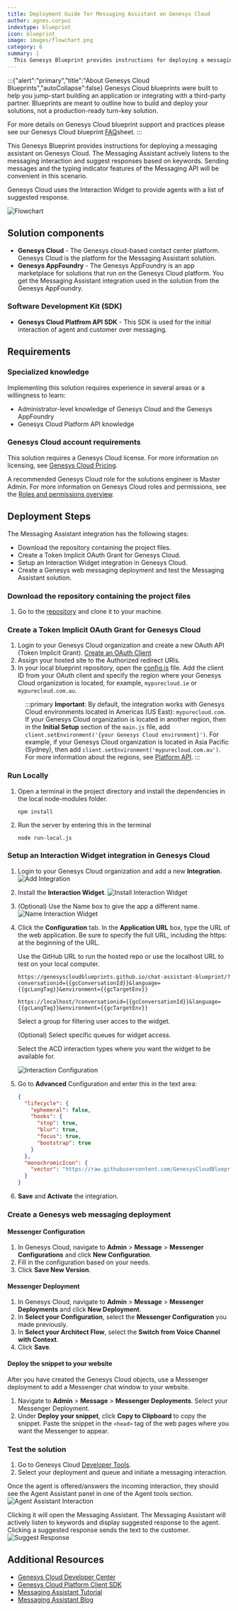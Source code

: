 ```yaml
---
title: Deployment Guide for Messaging Assistant on Genesys Cloud
author: agnes.corpuz
indextype: blueprint
icon: blueprint
image: images/flowchart.png
category: 6
summary: |
  This Genesys Blueprint provides instructions for deploying a messaging assistant on Genesys Cloud. The Messaging Assistant actively listens to the messaging interaction and suggest responses based on keywords. Sending messages and the typing indicator features of the Messaging API will be convenient in this scenario.
---
```

:::{"alert":"primary","title":"About Genesys Cloud Blueprints","autoCollapse":false} 
Genesys Cloud blueprints were built to help you jump-start building an application or integrating with a third-party partner. 
Blueprints are meant to outline how to build and deploy your solutions, not a production-ready turn-key solution.
 
For more details on Genesys Cloud blueprint support and practices 
please see our Genesys Cloud blueprint [FAQ](https://developer.genesys.cloud/blueprints/faq)sheet.
:::

This Genesys Blueprint provides instructions for deploying a messaging assistant on Genesys Cloud. The Messaging Assistant actively listens to the messaging interaction and suggest responses based on keywords. Sending messages and the typing indicator features of the Messaging API will be convenient in this scenario.

Genesys Cloud uses the Interaction Widget to provide agents with a list of suggested response.

![Flowchart](images/flowchart.png "Flowchart")

## Solution components
* **Genesys Cloud** - The Genesys cloud-based contact center platform. Genesys Cloud is the platform for the Messaging Assistant solution.
* **Genesys AppFoundry** - The Genesys AppFoundry is an app marketplace for solutions that run on the Genesys Cloud platform. You get the Messaging Assistant integration used in the solution from the Genesys AppFoundry.

### Software Development Kit (SDK)
* **Genesys Cloud Platfrom API SDK** - This SDK is used for the initial interaction of agent and customer over messaging.

## Requirements

### Specialized knowledge
Implementing this solution requires experience in several areas or a willingness to learn:
* Administrator-level knowledge of Genesys Cloud and the Genesys AppFoundry
* Genesys Cloud Platform API knowledge

### Genesys Cloud account requirements
This solution requires a Genesys Cloud license. For more information on licensing, see [Genesys Cloud Pricing](https://www.genesys.com/pricing "Opens the pricing article").

A recommended Genesys Cloud role for the solutions engineer is Master Admin. For more information on Genesys Cloud roles and permissions, see the [Roles and permissions overview](https://help.mypurecloud.com/?p=24360 "Opens the Roles and permissions overview article").

## Deployment Steps

The Messaging Assistant integration has the following stages:

- Download the repository containing the project files.
- Create a Token Implicit OAuth Grant for Genesys Cloud.
- Setup an Interaction Widget integration in Genesys Cloud.
- Create a Genesys web messaging deployment and test the Messaging Assistant solution.

### Download the repository containing the project files

1. Go to the [repository](https://github.com/GenesysCloudBlueprints/chat-assistant-blueprint) and clone it to your machine.

### Create a Token Implicit OAuth Grant for Genesys Cloud

1. Login to your Genesys Cloud organization and create a new OAuth API (Token Implicit Grant). [Create an OAuth Client](https://help.mypurecloud.com/articles/create-an-oauth-client/)
2. Assign your hosted site to the Authorized redirect URIs.
3. In your local blueprint repository, open the [config.js](https://github.com/GenesysCloudBlueprints/chat-assistant-blueprint/blob/master/docs/scripts/config.js) file. Add the client ID from your OAuth client and specify the region where your Genesys Cloud organization is located, for example, `mypurecloud.ie` or `mypurecloud.com.au`.

<div style="margin-left: 40px;">

:::primary
**Important**: By default, the integration works with Genesys Cloud environments located in Americas (US East): `mypurecloud.com`. If your Genesys Cloud organization is located in another region, then in the **Initial Setup** section of the `main.js` file, add `client.setEnvironment('{your Genesys Cloud environment}')`. For example, if your Genesys Cloud organization is located in Asia Pacific (Sydney), then add `client.setEnvironment('mypurecloud.com.au')`. For more information about the regions, see [Platform API](https://developer.mypurecloud.com/api/rest/ "Opens the Platform API page").
:::

</div>

### Run Locally
1. Open a terminal in the project directory and install the dependencies in the local node-modules folder.
   ```
   npm install
   ```
2. Run the server by entering this in the terminal
   ```
   node run-local.js
   ```

### Setup an Interaction Widget integration in Genesys Cloud
1. Login to your Genesys Cloud organization and add a new **Integration**.
   ![Add Integration](images/add-integration.png "Add Integration")
   
2. Install the **Interaction Widget**.
   ![Install Interaction Widget](images/install-interaction-widget.png "Install Interaction Widget")
   
3. (Optional) Use the Name box to give the app a different name.
   ![Name Interaction Widget](images/name-interaction.png "Name Interaction Widget")
   
4. Click the **Configuration** tab. In the **Application URL** box, type the URL of the web application. Be sure to specify the full URL, including the https: at the beginning of the URL.
   
   Use the GitHub URL to run the hosted repo or use the localhost URL to test on your local computer.

   <pre class="language-nohighlight"><code class="language-nohighlight">https://genesyscloudblueprints.github.io/chat-assistant-blueprint/?conversationid=&#123;&#123;gcConversationId&#125&#125;&language=&#123;&#123;gcLangTag&#125&#125;&environment=&#123;&#123;gcTargetEnv&#125&#125;</code></pre>

   <pre class="language-nohighlight"><code class="language-nohighlight">https://localhost/?conversationid=&#123;&#123;gcConversationId&#125&#125;&language=&#123;&#123;gcLangTag&#125&#125;&environment=&#123;&#123;gcTargetEnv&#125&#125;</code></pre>

   Select a group for filtering user acces to the widget.

   (Optional) Select specific queues for widget access.

   Select the ACD interaction types where you want the widget to be available for.

   ![Interaction Configuration](images/interaction-config.png "Interaction Configuration")
   
5. Go to **Advanced** Configuration and enter this in the text area:

   ```json
   {
     "lifecycle": {
       "ephemeral": false,
       "hooks": {
         "stop": true,
         "blur": true,
         "focus": true,
         "bootstrap": true
       }
     },
     "monochromicIcon": {
       "vector": "https://raw.githubusercontent.com/GenesysCloudBlueprints/chat-assistant-blueprint/master/blueprint/images/Chatbot.svg"
     }
   }
   ```

6. **Save** and **Activate** the integration.

### Create a Genesys web messaging deployment 
#### Messenger Configuration 

1. In Genesys Cloud, navigate to **Admin** > **Message** > **Messenger Configurations** and click **New Configuration**.
2. Fill in the configuration based on your needs.
3. Click **Save New Version**.

#### Messenger Deployment 

1. In Genesys Cloud, navigate to **Admin** > **Message** > **Messenger Deployments** and click **New Deployment**.
2. In **Select your Configuration**, select the **Messenger Configuration** you made previously.
3. In **Select your Architect Flow**, select the **Switch from Voice Channel with Context**.
4. Click **Save**.

#### Deploy the snippet to your website 

After you have created the Genesys Cloud objects, use a Messenger deployment to add a Messenger chat window to your website.

1. Navigate to **Admin** > **Message** > **Messenger Deployments**. Select your Messenger Deployment.
2. Under **Deploy your snippet**, click **Copy to Clipboard** to copy the snippet. Paste the snippet in the `<head>` tag of the web pages where you want the Messenger to appear.

### Test the solution
1. Go to Genesys Cloud [Developer Tools](https://developer.mypurecloud.com/developer-tools/#/webchat).
3. Select your deployment and queue and initiate a messaging interaction.

Once the agent is offered/answers the incoming interaction, they should see the Agent Assistant panel in one of the Agent tools section.
![Agent Assistant Interaction](images/agent-assistant-integration.png "Agent Assistant Interaction")

Clicking it will open the Messaging Assistant. The Messaging Assistant will actively listen to keywords and display suggested response to the agent. Clicking a suggested response sends the text to the customer.
![Suggest Response](images/suggest-response.png "Suggest Response")

## Additional Resources
* [Genesys Cloud Developer Center](https://developer.mypurecloud.com/)
* [Genesys Cloud Platform Client SDK](https://developer.mypurecloud.com/api/rest/client-libraries/)
* [Messaging Assistant Tutorial](https://developer.mypurecloud.com/api/tutorials/agent-chat-assistant/?language=javascript&step=1)
* [Messaging Assistant Blog](https://developer.mypurecloud.com/blog/2020-02-19-agent-chat-assistant/)
